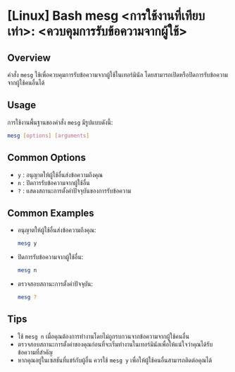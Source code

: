 # [Linux] Bash mesg <การใช้งานที่เทียบเท่า>: <ควบคุมการรับข้อความจากผู้ใช้>

## Overview
คำสั่ง `mesg` ใช้เพื่อควบคุมการรับข้อความจากผู้ใช้ในเทอร์มินัล โดยสามารถเปิดหรือปิดการรับข้อความจากผู้ใช้คนอื่นได้

## Usage
การใช้งานพื้นฐานของคำสั่ง `mesg` มีรูปแบบดังนี้:
```bash
mesg [options] [arguments]
```

## Common Options
- `y` : อนุญาตให้ผู้ใช้อื่นส่งข้อความถึงคุณ
- `n` : ปิดการรับข้อความจากผู้ใช้อื่น
- `?` : แสดงสถานะการตั้งค่าปัจจุบันของการรับข้อความ

## Common Examples
- อนุญาตให้ผู้ใช้อื่นส่งข้อความถึงคุณ:
    ```bash
    mesg y
    ```
- ปิดการรับข้อความจากผู้ใช้อื่น:
    ```bash
    mesg n
    ```
- ตรวจสอบสถานะการตั้งค่าปัจจุบัน:
    ```bash
    mesg ?
    ```

## Tips
- ใช้ `mesg n` เมื่อคุณต้องการทำงานโดยไม่ถูกรบกวนจากข้อความจากผู้ใช้คนอื่น
- ตรวจสอบสถานะการตั้งค่าของคุณก่อนที่จะเริ่มทำงานในเทอร์มินัลเพื่อให้แน่ใจว่าคุณได้รับข้อความที่สำคัญ
- หากคุณอยู่ในเซสชันที่แชร์กับผู้อื่น ควรใช้ `mesg y` เพื่อให้ผู้ใช้คนอื่นสามารถติดต่อคุณได้